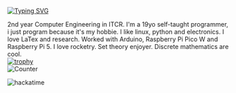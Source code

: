 [![Typing SVG](https://readme-typing-svg.demolab.com?pause=1000&color=F3A0F7&width=435&lines=If+it+moves%2C+compile+it;Ad+astra;Just+another+node+in+this+world)](https://git.io/typing-svg)

2nd year Computer Engineering in ITCR. I'm a 19yo self-taught programmer, i just program because it's my hobbie. I like linux, python and electronics. I love LaTex and research. Worked with Arduino, Raspberry Pi Pico W and Raspberry Pi 5. I love rocketry. Set theory enjoyer. Discrete mathematics are cool.  
[![trophy](https://github-profile-trophy.vercel.app/?username=ryo-ma&theme=onestar&row=2&column=5)](https://github.com/ryo-ma/github-profile-trophy)  
![Counter](https://komarev.com/ghpvc/?username=mrjakesir&color=1b1f27&style=flat-square)

![hackatime](https://github-readme-stats.hackclub.dev/api/wakatime?username=5800&api_domain=hackatime.hackclub.com&theme=darcula&custom_title=Hackatime+Stats&layout=compact&cache_seconds=0&langs_count=8)

